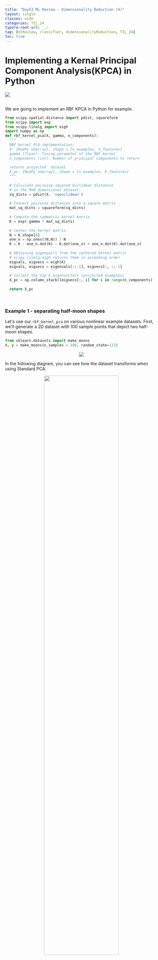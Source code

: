 ```yaml
---
title: "Day53 ML Review - Dimensionality Reduction (4)"
layout: single
classes: wide
categories: TIL_24
typora-root-url: ../
tag: [mlReview, classifier, dimensionalityReduction, TIL_24]
toc: true 
---
```


# Implementing a Kernal Principal Component Analysis(KPCA) in Python

<img src="/blog/images/2024-08-15-TIL24_Day53/C2BA010A-676A-4D44-AC2E-B1E7ADEBE8BA_1_105_c.jpeg"><br><br>

We are going to implement an RBF KPCA in Python for example.

```python
from scipy.spatial.distance import pdist, squareform
from scipy import exp
from scipy.linalg import eigh
import numpy as np
def rbf_kernel_pca(X, gamma, n_components):
  """
  RBF kernel PCA implementation:
  X: {NumPy ndarray}, shape = [n_examples, n_features]
  gamma (float): Tuning parameter of the RBF kernel
  n_components (int): Number of principal components to return
  
  returns projected  dataset 
  X_pc: {NumPy ndarray}, shape = [n_examples, k_features]
  """
  
  # Calculate pairwise squared Euclidean distances
  # in the MxN dimensional dataset.
  sq_dists = pdist(X. 'sqeuclidean')
  
  # Convert pairwise distances into a square matrix
  mat_sq_dists = squareform(sq_dists)
  
  # Compute the symmetric kernel matrix.
  K = exp(-gamma * mat_sq_dists)
  
  # Center the kernel matrix.
  N = K.shape[0]
  one_n = np.ones((N,N)) / N
  K = K - one_n.dot(K) - K.dot(one_n) + one_n.dot(K).dot(one_n)
  
  # Obtaining eigenpairs from the centered kernel matrix
  # scipy.linalg.eigh returns them in ascending order
  eigvals, eigvecs = eigh(K)
  eigvals, eigvecs = eigenvals[::-1], eigvecs[:, ::-1]
  
  # Collect the top k eigenvectors (projected examples)
  X_pc = np.column_stack([eigvecs[:, i] for i in range(n_components)
  
  return X_pc  
```

<br>

### Example 1 - separating half-moon shapes

Let's use our `rbf_kernel_pca` on various nonlinear example datasets. First, we'll generate a 2D dataset with 100 sample points that depict two half-moon shapes.

```python
from sklearn.datasets import make_moons
X, y = make_moons(n_samples = 100, random_state=123)
```

<center>
  <img src="/blog/images/2024-08-15-TIL24_Day53/image-20240821184653849.png">
</center>



In the following diagram, you can see how the dataset transforms when using Standard PCA.

<center>
  <img src="/blog/images/2024-08-15-TIL24_Day53/image-20240821182954217.png" width="70%"><br>
</center>

The original half-moon shapes appear slightly sheared and flipped across the vertical center. This transformation would not assist a linear classifier in distinguishing between circles and triangles. Similarly, if we project the dataset onto a one-dimensional feature axis, the circles and triangles corresponding to the two half-moon shapes are not linearly separable, as shown in the right subplot.



Let's evaluate the performance of the `rbf_kernel_pca` method we implemented by following the steps below.

 ```python
 X_kcpa = rbf_kernel_pca(X, gamma=15, n_components=2)
 ```



The two categories (circles and triangles) are <u>distinctly separated linearly</u>, so we have an appropriate training dataset for linear classification.

<center>
  <img src="/blog/images/2024-08-15-TIL24_Day53/image-20240821185047922.png">
</center>

<br>

### Example 2 - separating concentric circles

We will examine another instance of concentric circles using the following code.

```python
from sklearn.datasets import make_circles
X, y = make_circles(n_samples = 1000, random_state=123, noise=0.1, factor = 0.2)
plt.scatter(X[y == 0, 0], X[y == 0, 1], color = 'red', marker='^', alpha = 0.5)
plt.scatter(X[y == 1, 0], X[y == 1, 1], color = 'blue', marker='o', alpha = 0.5)
plt.tight_layout()
plt.show()
```



The data will be represented below.

<center>
  <img src="blog/images/2024-08-15-TIL24_Day53/image-20240822143216795.png"><br><br>
</center>



Begin by using the <u>regular PCA method</u> to contrast it with the outcome of the <u>RBF kernel PCA.</u> 

```python
scikit_pca = PCA(n_components = 2)
X_spca = scikit_pca.fit_transform(X)
```



We can see that standard PCA cannot produce results for training a linear classifier. 

<center>
  <img src="/blog/images/2024-08-15-TIL24_Day53/image-20240822143843358.png"><br><br>
</center>



When we employ `the rbf_kcpa` technique, we notice that the data has been transformed into a new subspace where the two classes are now linearly separable.

```python
X_kcpa = rbf_kernel_pca(X, gamma=15, n_components=2)
fig, ax = plt.subplots(nrows=1, ncols=2, gif-size=(7,3))
ax[0].scatter(X_kpca[y==0, 0], X_kpca[y==0, 1], color='red', marker='^', alpha=0.5)
ax[0].scatter(X_kpca[y==1, 0], X_kpca[y==1, 1], color='blue', marker='o', alpha=0.5)
ax[1].scatter(X_kpca[y==0, 0], np.zeros(500,1))+0.02, color='red', marker='^', alpha=0.5)
ax[1].scatter(X_kpca[y==1, 0], np.zeros(500,1))-0.02, color='blue', marker='o', alpha=0.5)
```

<br>

<center>
  <img src="/blog/images/2024-08-15-TIL24_Day53/image-20240822152637382.png">
</center>





<br><br>

